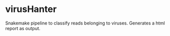 # virusHanter

Snakemake pipeline to classify reads belonging to viruses. Generates a html report as output.


